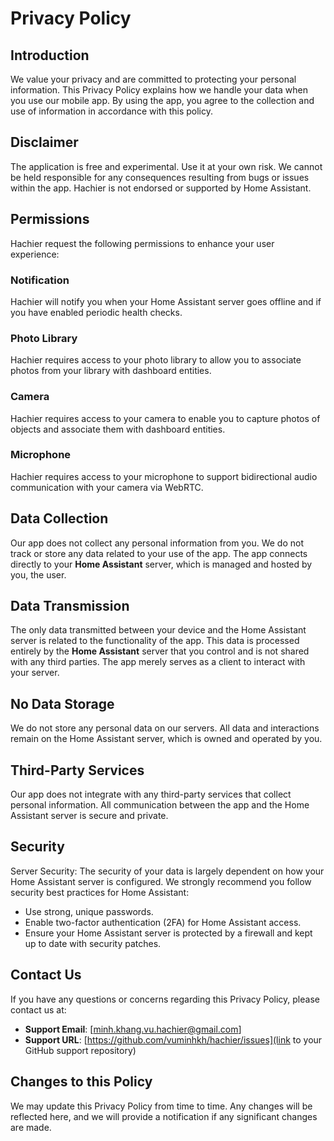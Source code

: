 # Privacy Policy

## Introduction

We value your privacy and are committed to protecting your personal information. This Privacy Policy explains how we handle your data when you use our mobile app. By using the app, you agree to the collection and use of information in accordance with this policy.

## Disclaimer

The application is free and experimental. Use it at your own risk. We cannot be held responsible for any consequences resulting from bugs or issues within the app. Hachier is not endorsed or supported by Home Assistant.

## Permissions

Hachier request the following permissions to enhance your user experience:

### Notification

Hachier will notify you when your Home Assistant server goes offline and if you have enabled periodic health checks.

### Photo Library

Hachier requires access to your photo library to allow you to associate photos from your library with dashboard entities.

### Camera

Hachier requires access to your camera to enable you to capture photos of objects and associate them with dashboard entities.

### Microphone

Hachier requires access to your microphone to support bidirectional audio communication with your camera via WebRTC.

## Data Collection

Our app does not collect any personal information from you. We do not track or store any data related to your use of the app. The app connects directly to your **Home Assistant** server, which is managed and hosted by you, the user.

## Data Transmission

The only data transmitted between your device and the Home Assistant server is related to the functionality of the app. This data is processed entirely by the **Home Assistant** server that you control and is not shared with any third parties. The app merely serves as a client to interact with your server.

## No Data Storage

We do not store any personal data on our servers. All data and interactions remain on the Home Assistant server, which is owned and operated by you.

## Third-Party Services

Our app does not integrate with any third-party services that collect personal information. All communication between the app and the Home Assistant server is secure and private.

## Security

Server Security: The security of your data is largely dependent on how your Home Assistant server is configured. We strongly recommend you follow security best practices for Home Assistant:

- Use strong, unique passwords.
- Enable two-factor authentication (2FA) for Home Assistant access.
- Ensure your Home Assistant server is protected by a firewall and kept up to date with security patches.

## Contact Us

If you have any questions or concerns regarding this Privacy Policy, please contact us at:

- **Support Email**: [minh.khang.vu.hachier@gmail.com]
- **Support URL**: [https://github.com/vuminhkh/hachier/issues](link to your GitHub support repository)

## Changes to this Policy

We may update this Privacy Policy from time to time. Any changes will be reflected here, and we will provide a notification if any significant changes are made.
